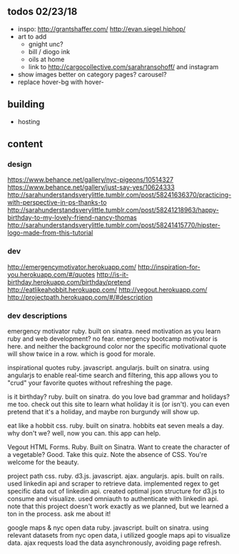 ## todos 02/23/18
- inspo: http://grantshaffer.com/ http://evan.siegel.hiphop/
- art to add
  - gnight unc?
  - bill / diogo ink
  - oils at home
  - link to http://cargocollective.com/sarahransohoff/ and instagram
- show images better on category pages? carousel?
- replace hover-bg with hover-

## building
- hosting

## content

### design
https://www.behance.net/gallery/nyc-pigeons/10514327
https://www.behance.net/gallery/just-say-yes/10624333
http://sarahunderstandsverylittle.tumblr.com/post/58241636370/practicing-with-perspective-in-ps-thanks-to
http://sarahunderstandsverylittle.tumblr.com/post/58241218963/happy-birthday-to-my-lovely-friend-nancy-thomas
http://sarahunderstandsverylittle.tumblr.com/post/58241415770/hipster-logo-made-from-this-tutorial

### dev
http://emergencymotivator.herokuapp.com/
http://inspiration-for-you.herokuapp.com/#/quotes
http://is-it-birthday.herokuapp.com/birthday/pretend
http://eatlikeahobbit.herokuapp.com/
http://vegout.herokuapp.com/
http://projectpath.herokuapp.com/#/#description

### dev descriptions
emergency motivator
ruby. built on sinatra. 
need motivation as you learn ruby and web development? no fear. emergency bootcamp motivator is here. and neither the background color nor the specific motivational quote will show twice in a row. which is good for morale.

inspirational quotes
ruby. javascript. angularjs. built on sinatra. 
using angularjs to enable real-time search and filtering, this app allows you to "crud" your favorite quotes without refreshing the page.

is it birthday?
ruby. built on sinatra. 
do you love bad grammar and holidays? me too. check out this site to learn what holiday it is (or isn't). you can even pretend that it's a holiday, and maybe ron burgundy will show up.

eat like a hobbit
css. ruby. built on sinatra. 
hobbits eat seven meals a day. why don't we? well, now you can. this app can help.

Vegout
HTML Forms. Ruby. Built on Sinatra. 
Want to create the character of a vegetable? Good. Take this quiz. Note the absence of CSS. You're welcome for the beauty.

project path
css. ruby. d3.js. javascript. ajax. angularjs. apis. built on rails. 
used linkedin api and scraper to retrieve data. implemented regex to get specific data out of linkedin api. created optimal json structure for d3.js to consume and visualize. used omniauth to authenticate with linkedin api. note that this project doesn't work exactly as we planned, but we learned a ton in the process. ask me about it!

google maps & nyc open data
ruby. javascript. built on sinatra. 
using relevant datasets from nyc open data, i utilized google maps api to visualize data. ajax requests load the data asynchronously, avoiding page refresh.

